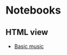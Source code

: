 # Notebooks

## HTML view

 - [Basic music](https://bm371613.github.io/notebooks/Basic%20music.html)

